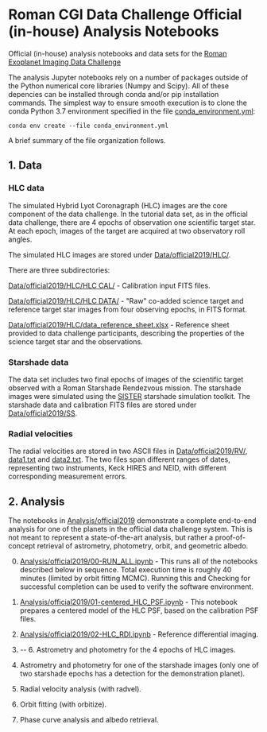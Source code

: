 # Roman CGI Data Challenge Official (in-house) Analysis Notebooks
Official (in-house) analysis notebooks and data sets for the [Roman Exoplanet Imaging Data Challenge](https://www.exoplanetdatachallenge.com/)

The analysis Jupyter notebooks rely on a number of packages outside of the
Python numerical core libraries (Numpy and Scipy). All of these depencies can
be installed through conda and/or pip installation commands. The simplest way
to ensure smooth execution is to clone the conda Python 3.7 environment
specified in the file [conda_environment.yml](conda_environment.yml):

`conda env create --file conda_environment.yml`

A brief summary of the file organization follows.


## 1. Data

   ### HLC data

   The simulated Hybrid Lyot Coronagraph (HLC) images are the core component
   of the data challenge. In the tutorial data set, as in the official data
   challenge, there are 4 epochs of observation one scientific target star. At
   each epoch, images of the target are acquired at two observatory roll angles.

   The simulated HLC images are stored under [Data/official2019/HLC/](Data/official2019/HLC/).

   There are three subdirectories:

   [Data/official2019/HLC/HLC CAL/](Data/official2019/HLC/HLC%20CAL/) - Calibration input FITS files.

   [Data/official2019/HLC/HLC DATA/](Data/official2019/HLC/HLC%20DATA/) - "Raw" co-added science target and reference target star images from four observing epochs, in FITS format.

   [Data/official2019/HLC/data_reference_sheet.xlsx](Data/official2019/HLC/data_reference_sheet.xlsx) - Reference sheet provided to data challenge participants, describing the properties of the science target star and the observations.

   ### Starshade data

   The data set includes two final epochs of images of the scientific target observed with a Roman Starshade Rendezvous mission. The starshade images were simulated using the [SISTER](http://sister.caltech.edu) starshade simulation toolkit. The starshade data and calibration FITS files are stored under [Data/official2019/SS](Data/official2019/SS).

   ### Radial velocities

   The radial velocities are stored in two ASCII files in [Data/official2019/RV/](Data/official2019/RV/), [data1.txt](Data/official2019/RV/data1.txt) and [data2.txt](Data/official2019/RV/data2.txt). The two files span different ranges of dates, representing two instruments, Keck HIRES and NEID, with different corresponding measurement errors.
   
## 2. Analysis
   
The notebooks in [Analysis/official2019](Analysis/official2019) demonstrate a complete end-to-end analysis for one of the planets in the official data challenge system. This is not meant to represent a state-of-the-art analysis, but rather a proof-of-concept retrieval of astrometry, photometry, orbit, and geometric albedo.

   0. [Analysis/official2019/00-RUN_ALL.ipynb](Analysis/official2019/00-RUN_ALL.ipynb) - This runs all of the notebooks described below in sequence. Total execution time is roughly 40 minutes (limited by orbit fitting MCMC). Running this and Checking for successful completion can be used to verify the software environment.

   1. [Analysis/official2019/01-centered_HLC_PSF.ipynb](Analysis/official2019/01-centered_HLC_PSF.ipynb) - This notebook prepares a centered model of the HLC PSF, based on the calibration PSF files.

   2. [Analysis/official2019/02-HLC_RDI.ipynb](Analysis/official2019/02-HLC_RDI.ipynb) - Reference differential imaging.

   3. -- 6. Astrometry and photometry for the 4 epochs of HLC images.
   
   7. Astrometry and photometry for one of the starshade images (only one of two starshade epochs has a detection for the demonstration planet).

   8. Radial velocity analysis (with radvel).

   9. Orbit fitting (with orbitize).

   10. Phase curve analysis and albedo retrieval.

